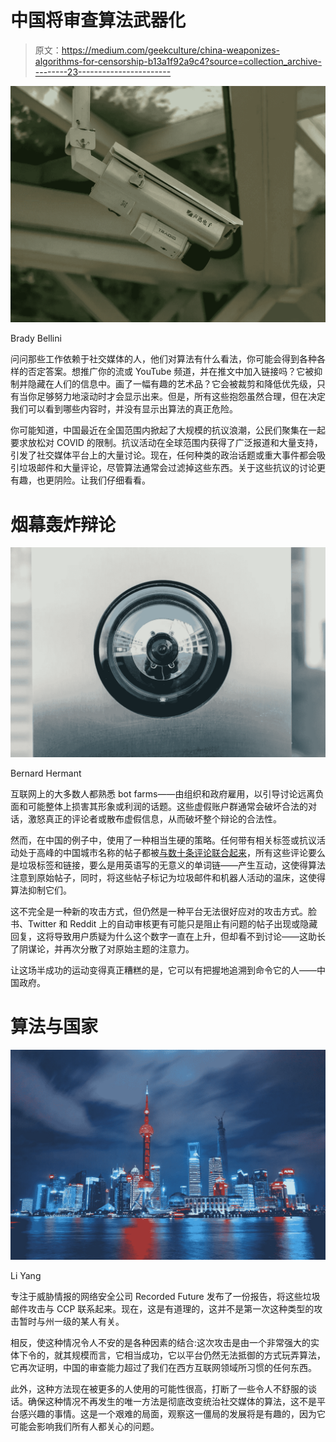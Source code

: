 # 中国将审查算法武器化

> 原文：<https://medium.com/geekculture/china-weaponizes-algorithms-for-censorship-b13a1f92a9c4?source=collection_archive---------23----------------------->

![](img/cc79fb943aec4ff712d3923f6f7984ec.png)

Brady Bellini

问问那些工作依赖于社交媒体的人，他们对算法有什么看法，你可能会得到各种各样的否定答案。想推广你的流或 YouTube 频道，并在推文中加入链接吗？它被抑制并隐藏在人们的信息中。画了一幅有趣的艺术品？它会被裁剪和降低优先级，只有当你足够努力地滚动时才会显示出来。但是，所有这些抱怨虽然合理，但在决定我们可以看到哪些内容时，并没有显示出算法的真正危险。

你可能知道，中国最近在全国范围内掀起了大规模的抗议浪潮，公民们聚集在一起要求放松对 COVID 的限制。抗议活动在全球范围内获得了广泛报道和大量支持，引发了社交媒体平台上的大量讨论。现在，任何种类的政治话题或重大事件都会吸引垃圾邮件和大量评论，尽管算法通常会过滤掉这些东西。关于这些抗议的讨论更有趣，也更阴险。让我们仔细看看。

# 烟幕轰炸辩论

![](img/22c9398e3e85c00ac0b15c5a65583099.png)

Bernard Hermant

互联网上的大多数人都熟悉 bot farms——由组织和政府雇用，以引导讨论远离负面和可能整体上损害其形象或利润的话题。这些虚假账户群通常会破坏合法的对话，激怒真正的评论者或散布虚假信息，从而破坏整个辩论的合法性。

然而，在中国的例子中，使用了一种相当生硬的策略。任何带有相关标签或抗议活动处于高峰的中国城市名称的帖子都被[与数十条评论联合起来](https://www.theguardian.com/world/2022/dec/04/china-accused-of-flooding-social-media-spam-covid-protests)，所有这些评论要么是垃圾标签和链接，要么是用英语写的无意义的单词链——产生互动，这使得算法注意到原始帖子，同时，将这些帖子标记为垃圾邮件和机器人活动的温床，这使得算法抑制它们。

这不完全是一种新的攻击方式，但仍然是一种平台无法很好应对的攻击方式。脸书、Twitter 和 Reddit 上的自动审核更有可能只是阻止有问题的帖子出现或隐藏回复，这将导致用户质疑为什么这个数字一直在上升，但却看不到讨论——这助长了阴谋论，并再次分散了对原始主题的注意力。

让这场半成功的运动变得真正糟糕的是，它可以有把握地追溯到命令它的人——中国政府。

# 算法与国家

![](img/cc50964f8029f238560c5e21e8b87160.png)

Li Yang

专注于威胁情报的网络安全公司 Recorded Future 发布了一份报告，将这些垃圾邮件攻击与 CCP 联系起来。现在，这是有道理的，这并不是第一次这种类型的攻击暂时与州一级的某人有关。

相反，使这种情况令人不安的是各种因素的结合:这次攻击是由一个非常强大的实体下令的，就其规模而言，它相当成功，它以平台仍然无法抵御的方式玩弄算法，它再次证明，中国的审查能力超过了我们在西方互联网领域所习惯的任何东西。

此外，这种方法现在被更多的人使用的可能性很高，打断了一些令人不舒服的谈话。确保这种情况不再发生的唯一方法是彻底改变统治社交媒体的算法，这不是平台感兴趣的事情。这是一个艰难的局面，观察这一僵局的发展将是有趣的，因为它可能会影响我们所有人都关心的问题。